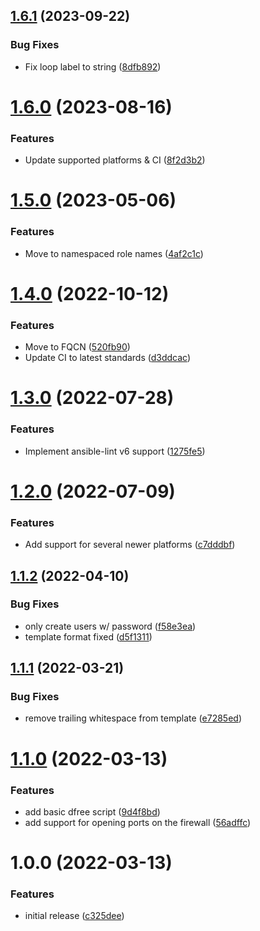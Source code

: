 ## [1.6.1](https://github.com/de-it-krachten/ansible-role-samba/compare/v1.6.0...v1.6.1) (2023-09-22)


### Bug Fixes

* Fix loop label to string ([8dfb892](https://github.com/de-it-krachten/ansible-role-samba/commit/8dfb8926a997282792a405927a9e84e051a048ec))

# [1.6.0](https://github.com/de-it-krachten/ansible-role-samba/compare/v1.5.0...v1.6.0) (2023-08-16)


### Features

* Update supported platforms & CI ([8f2d3b2](https://github.com/de-it-krachten/ansible-role-samba/commit/8f2d3b239b88b9017770a3c613601cbba8c76e88))

# [1.5.0](https://github.com/de-it-krachten/ansible-role-samba/compare/v1.4.0...v1.5.0) (2023-05-06)


### Features

* Move to namespaced role names ([4af2c1c](https://github.com/de-it-krachten/ansible-role-samba/commit/4af2c1c5af75cdcddf3c0251ad43db5ad722769d))

# [1.4.0](https://github.com/de-it-krachten/ansible-role-samba/compare/v1.3.0...v1.4.0) (2022-10-12)


### Features

* Move to FQCN ([520fb90](https://github.com/de-it-krachten/ansible-role-samba/commit/520fb90e6173b6148f391dd860bbccfd6728309b))
* Update CI to latest standards ([d3ddcac](https://github.com/de-it-krachten/ansible-role-samba/commit/d3ddcac76c08eae9a69f03a57ce2abd9443aae83))

# [1.3.0](https://github.com/de-it-krachten/ansible-role-samba/compare/v1.2.0...v1.3.0) (2022-07-28)


### Features

* Implement ansible-lint v6 support ([1275fe5](https://github.com/de-it-krachten/ansible-role-samba/commit/1275fe584f83682fb06656f2c2254bad212cbbb2))

# [1.2.0](https://github.com/de-it-krachten/ansible-role-samba/compare/v1.1.2...v1.2.0) (2022-07-09)


### Features

* Add support for several newer platforms ([c7dddbf](https://github.com/de-it-krachten/ansible-role-samba/commit/c7dddbffa6a1b03e96bb6ceeaeddbcaab1edd08a))

## [1.1.2](https://github.com/de-it-krachten/ansible-role-samba/compare/v1.1.1...v1.1.2) (2022-04-10)


### Bug Fixes

* only create users w/ password ([f58e3ea](https://github.com/de-it-krachten/ansible-role-samba/commit/f58e3ea195031eae5552b974fed37fcbbe0c5663))
* template format fixed ([d5f1311](https://github.com/de-it-krachten/ansible-role-samba/commit/d5f1311cc8e9cbcbcfbbbd0e537546dffe5ae3fe))

## [1.1.1](https://github.com/de-it-krachten/ansible-role-samba/compare/v1.1.0...v1.1.1) (2022-03-21)


### Bug Fixes

* remove trailing whitespace from template ([e7285ed](https://github.com/de-it-krachten/ansible-role-samba/commit/e7285edf434c1e438a14339f598fec2ef8c744ce))

# [1.1.0](https://github.com/de-it-krachten/ansible-role-samba/compare/v1.0.0...v1.1.0) (2022-03-13)


### Features

* add basic dfree script ([9d4f8bd](https://github.com/de-it-krachten/ansible-role-samba/commit/9d4f8bd939f232ca63d96d76402397e3e750c8d7))
* add support for opening ports on the firewall ([56adffc](https://github.com/de-it-krachten/ansible-role-samba/commit/56adffc7efeec829dbbb808d9caebb4b0aa34c89))

# 1.0.0 (2022-03-13)


### Features

* initial release ([c325dee](https://github.com/de-it-krachten/ansible-role-samba/commit/c325dee0085008598dcb8d13fbf502dae1595590))
